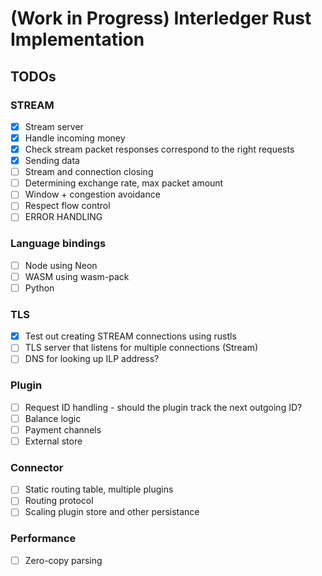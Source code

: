 # (Work in Progress) Interledger Rust Implementation

## TODOs

### STREAM

- [x] Stream server
- [x] Handle incoming money
- [x] Check stream packet responses correspond to the right requests
- [x] Sending data
- [ ] Stream and connection closing
- [ ] Determining exchange rate, max packet amount
- [ ] Window + congestion avoidance
- [ ] Respect flow control
- [ ] ERROR HANDLING

### Language bindings
- [ ] Node using Neon
- [ ] WASM using wasm-pack
- [ ] Python

### TLS

- [x] Test out creating STREAM connections using rustls
- [ ] TLS server that listens for multiple connections (Stream<Connection>)
- [ ] DNS for looking up ILP address?

### Plugin

- [ ] Request ID handling - should the plugin track the next outgoing ID?
- [ ] Balance logic
- [ ] Payment channels
- [ ] External store

### Connector

- [ ] Static routing table, multiple plugins
- [ ] Routing protocol
- [ ] Scaling plugin store and other persistance

### Performance

- [ ] Zero-copy parsing